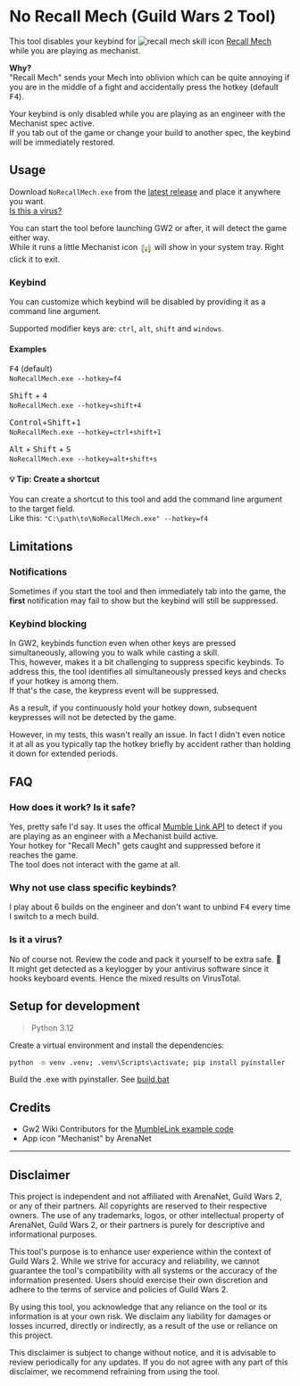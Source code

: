 # No Recall Mech (Guild Wars 2 Tool)

This tool disables your keybind for <img src="https://github.com/mriot/mriot/assets/24588573/48ea15fe-030f-4d2b-951b-c0029d58aa5c" align="top" height="30" alt="recall mech skill icon"> [Recall Mech](https://wiki.guildwars2.com/wiki/Recall_Mech)  while you are playing as mechanist.

**Why?**  
"Recall Mech" sends your Mech into oblivion which can be quite annoying if you are in the middle of a fight and accidentally press the hotkey (default <kbd>F4</kbd>).

Your keybind is only disabled while you are playing as an engineer with the Mechanist spec active.  
If you tab out of the game or change your build to another spec, the keybind will be immediately restored.

## Usage

Download `NoRecallMech.exe` from the [latest release](https://github.com/mriot/gw2-no-recall-mech/releases) and place it anywhere you want.  
[Is this a virus?](#is-it-a-virus)

You can start the tool before launching GW2 or after, it will detect the game either way.  
While it runs a little Mechanist icon <img src="./mech.png" align="top" height="22" alt="mech"> will show in your system tray. Right click it to exit.

### Keybind

You can customize which keybind will be disabled by providing it as a command line argument.

Supported modifier keys are: `ctrl`, `alt`, `shift` and `windows`.

#### Examples

<kbd>F4</kbd> (default)  
`NoRecallMech.exe --hotkey=f4`

<kbd>Shift</kbd> + <kbd>4</kbd>  
`NoRecallMech.exe --hotkey=shift+4`

<kbd>Control</kbd>+<kbd>Shift</kbd>+<kbd>1</kbd>  
`NoRecallMech.exe --hotkey=ctrl+shift+1`

<kbd>Alt</kbd> + <kbd>Shift</kbd> + <kbd>S</kbd>  
`NoRecallMech.exe --hotkey=alt+shift+s`

#### 💡 Tip: Create a shortcut

You can create a shortcut to this tool and add the command line argument to the target field.  
Like this: `"C:\path\to\NoRecallMech.exe" --hotkey=f4`

## Limitations

### Notifications

Sometimes if you start the tool and then immediately tab into the game, the **first** notification may fail to show but the keybind will still be suppressed.

### Keybind blocking

In GW2, keybinds function even when other keys are pressed simultaneously, allowing you to walk while casting a skill.  
This, however, makes it a bit challenging to suppress specific keybinds. To address this, the tool identifies all simultaneously pressed keys and checks if your hotkey is among them.  
If that's the case, the keypress event will be suppressed.

As a result, if you continuously hold your hotkey down, subsequent keypresses will not be detected by the game.

However, in my tests, this wasn't really an issue. In fact I didn't even notice it at all as you typically tap the hotkey briefly by accident rather than holding it down for extended periods.

## FAQ

### How does it work? Is it safe?

Yes, pretty safe I'd say. It uses the offical [Mumble Link API](https://wiki.guildwars2.com/wiki/API:MumbleLink) to detect if you are playing as an engineer with a Mechanist build active.  
Your hotkey for "Recall Mech" gets caught and suppressed before it reaches the game.  
The tool does not interact with the game at all.

### Why not use class specific keybinds?

I play about 6 builds on the engineer and don't want to unbind <kbd>F4</kbd> every time I switch to a mech build.

### Is it a virus?

No of course not. Review the code and pack it yourself to be extra safe. 🙂  
It might get detected as a keylogger by your antivirus software since it hooks keyboard events.
Hence the mixed results on VirusTotal.

## Setup for development

> Python 3.12

Create a virtual environment and install the dependencies:

```bash
python -m venv .venv; .venv\Scripts\activate; pip install pyinstaller -r requirements.txt
```

Build the .exe with pyinstaller. See [build.bat](./build.bat)

## Credits

- Gw2 Wiki Contributors for the [MumbleLink example code](https://wiki.guildwars2.com/wiki/API:MumbleLink/Example_implementation_(Python))
- App icon "Mechanist" by ArenaNet

---

## Disclaimer

This project is independent and not affiliated with ArenaNet, Guild Wars 2, or any of their partners. All copyrights are reserved to their respective owners. The use of any trademarks, logos, or other intellectual property of ArenaNet, Guild Wars 2, or their partners is purely for descriptive and informational purposes.

This tool's purpose is to enhance user experience within the context of Guild Wars 2. While we strive for accuracy and reliability, we cannot guarantee the tool's compatibility with all systems or the accuracy of the information presented. Users should exercise their own discretion and adhere to the terms of service and policies of Guild Wars 2.

By using this tool, you acknowledge that any reliance on the tool or its information is at your own risk. We disclaim any liability for damages or losses incurred, directly or indirectly, as a result of the use or reliance on this project.

This disclaimer is subject to change without notice, and it is advisable to review periodically for any updates. If you do not agree with any part of this disclaimer, we recommend refraining from using the tool.
